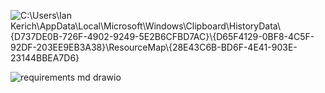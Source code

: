 ![C:\\Users\\Ian Kerich\\AppData\\Local\\Microsoft\\Windows\\Clipboard\\HistoryData\\{D737DE0B-726F-4902-9249-5E2B6CFBD7AC}\\{D65F4129-0BF8-4C5F-92DF-203EE9EB3A38}\\ResourceMap\\{28E43C6B-BD6F-4E41-903E-23144BBEA7D6}](media/d96255b5eca892624636b57c8bf8a9e0.jpeg)


![requirements md drawio](https://github.com/user-attachments/assets/20a88fd3-3dc4-417a-bae8-873741d0131a)
